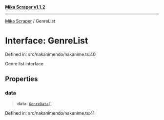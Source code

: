 [**Mika Scraper v1.1.2**](../README.md)

***

[Mika Scraper](../README.md) / GenreList

# Interface: GenreList

Defined in: src/nakanimendo/nakanime.ts:40

Genre list interface

## Properties

### data

> **data**: [`GenreData`](GenreData.md)[]

Defined in: src/nakanimendo/nakanime.ts:41
